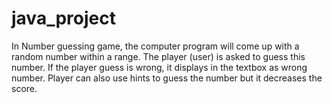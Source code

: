 # java_project
In Number guessing game, the computer program will come up with a random number within a range. The player (user) is asked to guess this number. If the player guess is wrong, it displays in the textbox as wrong number. Player can also use hints to guess the number but it decreases the score.
